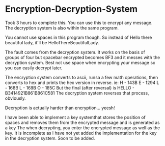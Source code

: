 # Encryption-Decryption-System
Took 3 hours to complete this. 
You can use this to encrypt any message. 
The decryption system is also within the same program.

You cannot use spaces in this program though.
So instead of Hello there beautiful lady, it'll be HelloThereBeautifulLady.

The fault comes from the decryption system.
It works on the basis of groups of four but spacebar encrypted becomes BF3 and it messes with the decryption system.
Best not use space when encrypting your message so you can easily decrypt later.

The encryption system converts to ascii, runsa a few math operations, then converts to hex and prints the hex version in reverse.
ie: 
H - 143B
E - 1294
L - 168B
L - 168B
O - 185C
But the final (after reversal) is HELLO - B3414921B861B861C581
The decryption system reverses that process, obviously.

Decryption is actually harder than encryption... yeesh!

I have been able to implement a key systemthat stores the position of spaces and removes them from the encrypted message and is generated as a key
The when decrypting, you enter the encrypted message as well as the key.
It is incomplete as I have not yet added the implementation for the key in the decryption system.
Soon to be added.
